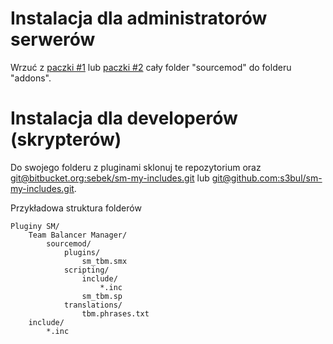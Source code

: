 # Instalacja dla administratorów serwerów #
Wrzuć z [paczki #1](https://bitbucket.org/sebek/sm-team-balancer-manager/get/master.zip) lub [paczki #2](https://github.com/s3bul/sm-team-balancer-manager/archive/master.zip) cały folder "sourcemod" do folderu "addons".

# Instalacja dla developerów (skrypterów) #
Do swojego folderu z pluginami sklonuj te repozytorium oraz [git@bitbucket.org:sebek/sm-my-includes.git](https://bitbucket.org/sebek/sm-my-includes) lub [git@github.com:s3bul/sm-my-includes.git](https://github.com/s3bul/sm-my-includes).

Przykładowa struktura folderów

	Pluginy SM/
		Team Balancer Manager/
			sourcemod/
				plugins/
					sm_tbm.smx
				scripting/
					include/
						*.inc
					sm_tbm.sp
				translations/
					tbm.phrases.txt
		include/
			*.inc
